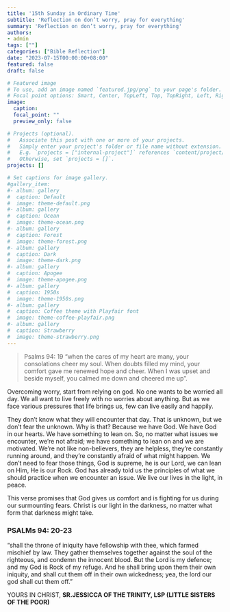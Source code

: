 ```yaml
---
title: '15th Sunday in Ordinary Time'
subtitle: 'Reflection on don’t worry, pray for everything'
summary: 'Reflection on don’t worry, pray for everything'
authors:
- admin
tags: [""]
categories: ["Bible Reflection"]
date: "2023-07-15T00:00:00+08:00"
featured: false
draft: false

# Featured image
# To use, add an image named `featured.jpg/png` to your page's folder.
# Focal point options: Smart, Center, TopLeft, Top, TopRight, Left, Right, BottomLeft, Bottom, BottomRight
image:
  caption:
  focal_point: ""
  preview_only: false

# Projects (optional).
#   Associate this post with one or more of your projects.
#   Simply enter your project's folder or file name without extension.
#   E.g. `projects = ["internal-project"]` references `content/project/deep-learning/index.md`.
#   Otherwise, set `projects = []`.
projects: []

# Set captions for image gallery.
#gallery_item:
#- album: gallery
#  caption: Default
#  image: theme-default.png
#- album: gallery
#  caption: Ocean
#  image: theme-ocean.png
#- album: gallery
#  caption: Forest
#  image: theme-forest.png
#- album: gallery
#  caption: Dark
#  image: theme-dark.png
#- album: gallery
#  caption: Apogee
#  image: theme-apogee.png
#- album: gallery
#  caption: 1950s
#  image: theme-1950s.png
#- album: gallery
#  caption: Coffee theme with Playfair font
#  image: theme-coffee-playfair.png
#- album: gallery
#  caption: Strawberry
#  image: theme-strawberry.png
---
```

> Psalms 94: 19 “when the cares of my heart are many, your consolations cheer my soul. When doubts filled my mind, your comfort gave me renewed hope and cheer. When I was upset and beside myself, you calmed me down and cheered me up”.

Overcoming worry, start from relying on god. No one wants to be worried all day. We all want to live freely with no worries about anything. But as we face various pressures that life brings us, few can live easily and happily.

They don’t know what they will encounter that day. That is unknown, but we don’t fear the unknown. Why is that? Because we have God. We have God in our hearts. We have something to lean on. So, no matter what issues we encounter, we’re not afraid; we have something to lean on and we are motivated. We’re not like non-believers, they are helpless, they’re constantly running around, and they’re constantly afraid of what might happen. We don’t need to fear those things, God is supreme, he is our Lord, we can lean on Him, He is our Rock. God has already told us the principles of what we should practice when we encounter an issue. We live our lives in the light, in peace.

This verse promises that God gives us comfort and is fighting for us during our surmounting fears. Christ is our light in the darkness, no matter what form that darkness might take.

### PSALMs 94: 20-23 
“shall the throne of iniquity have fellowship with thee, which farmed mischief by law. They gather themselves together against the soul of the righteous, and condemn the innocent blood. But the Lord is my defence; and my God is Rock of my refuge. And he shall bring upon them their own iniquity, and shall cut them off in their own wickedness; yea, the lord our god shall cut them off.”

YOURS IN CHRIST,
__SR.JESSICCA OF THE TRINITY, LSP (LITTLE SISTERS OF THE POOR)__
